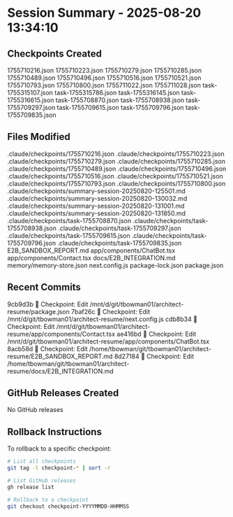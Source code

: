 # Session Summary - 2025-08-20 13:34:10

## Checkpoints Created
1755710216.json
1755710223.json
1755710279.json
1755710285.json
1755710489.json
1755710496.json
1755710516.json
1755710521.json
1755710793.json
1755710800.json
1755711022.json
1755711028.json
task-1755315107.json
task-1755315786.json
task-1755316145.json
task-1755316615.json
task-1755708870.json
task-1755708938.json
task-1755709297.json
task-1755709615.json
task-1755709796.json
task-1755709835.json

## Files Modified
.claude/checkpoints/1755710216.json
.claude/checkpoints/1755710223.json
.claude/checkpoints/1755710279.json
.claude/checkpoints/1755710285.json
.claude/checkpoints/1755710489.json
.claude/checkpoints/1755710496.json
.claude/checkpoints/1755710516.json
.claude/checkpoints/1755710521.json
.claude/checkpoints/1755710793.json
.claude/checkpoints/1755710800.json
.claude/checkpoints/summary-session-20250820-125501.md
.claude/checkpoints/summary-session-20250820-130032.md
.claude/checkpoints/summary-session-20250820-131001.md
.claude/checkpoints/summary-session-20250820-131850.md
.claude/checkpoints/task-1755708870.json
.claude/checkpoints/task-1755708938.json
.claude/checkpoints/task-1755709297.json
.claude/checkpoints/task-1755709615.json
.claude/checkpoints/task-1755709796.json
.claude/checkpoints/task-1755709835.json
E2B_SANDBOX_REPORT.md
app/components/ChatBot.tsx
app/components/Contact.tsx
docs/E2B_INTEGRATION.md
memory/memory-store.json
next.config.js
package-lock.json
package.json

## Recent Commits
9cb9d3b 🔖 Checkpoint: Edit /mnt/d/git/tbowman01/architect-resume/package.json
7baf26c 🔖 Checkpoint: Edit /mnt/d/git/tbowman01/architect-resume/next.config.js
cdb8b34 🔖 Checkpoint: Edit /mnt/d/git/tbowman01/architect-resume/app/components/Contact.tsx
ae416bd 🔖 Checkpoint: Edit /mnt/d/git/tbowman01/architect-resume/app/components/ChatBot.tsx
8acb58d 🔖 Checkpoint: Edit /home/tbowman/git/tbowman01/architect-resume/E2B_SANDBOX_REPORT.md
8d27184 🔖 Checkpoint: Edit /home/tbowman/git/tbowman01/architect-resume/docs/E2B_INTEGRATION.md

## GitHub Releases Created
No GitHub releases

## Rollback Instructions
To rollback to a specific checkpoint:
```bash
# List all checkpoints
git tag -l checkpoint-* | sort -r

# List GitHub releases
gh release list

# Rollback to a checkpoint
git checkout checkpoint-YYYYMMDD-HHMMSS
```
